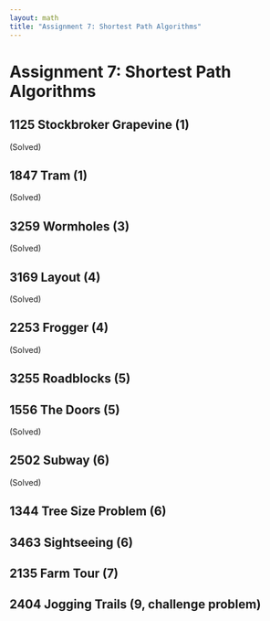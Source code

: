 ```yaml
---
layout: math
title: "Assignment 7: Shortest Path Algorithms"
---
```


# Assignment 7: Shortest Path Algorithms

## 1125 Stockbroker Grapevine (1)

(Solved)

## 1847 Tram (1)

(Solved)

## 3259 Wormholes (3)

(Solved)

## 3169 Layout (4) 

(Solved)

## 2253 Frogger (4)

(Solved)

## 3255 Roadblocks (5)

## 1556 The Doors (5)

(Solved)

## 2502 Subway (6)

(Solved)

## 1344 Tree Size Problem (6)

## 3463 Sightseeing (6)

## 2135 Farm Tour (7)

## 2404 Jogging Trails (9, challenge problem)